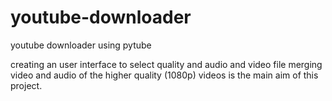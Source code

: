 # youtube-downloader
youtube downloader using pytube

creating an user interface to select quality and audio and video file merging video and audio of the higher quality (1080p) videos is the main aim of this project.
